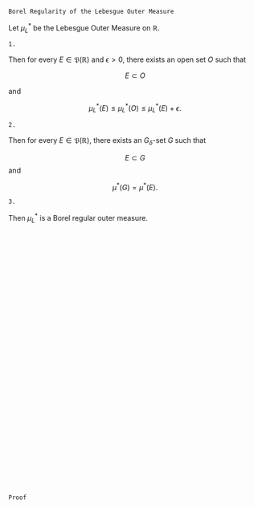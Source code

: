 ```
Borel Regularity of the Lebesgue Outer Measure
```
Let $\mu^*_L$ be the Lebesgue Outer Measure on $\mathbb{R}$.

`1.`

Then for every $E\in\mathfrak{P}(\mathbb{R})$ and $\epsilon>0$, there exists an open set $O$ such that

$$
E \subset O
$$

and

$$
\mu^*_L(E)
\leq 
\mu^*_L(O)
\leq
\mu^*_L(E) + \epsilon.
$$

`2.`

Then for every $E\in\mathfrak{P}(\mathbb{R})$, there exists an $G_\delta$-set $G$ such that

$$
E \subset G
$$
and

$$ 
\mu^*(G)=\mu^*(E).
$$


`3.`

Then $\mu^*_L$ is a Borel regular outer measure.


<!-- 
```
Prerequisite Definition
```


`a.`
a countable union of open sets is called "$G_\sigma$-set"

`b.`

An outer measure $\mu^*$ on a topological space $X$ is called "a Borel outer measure" if
$$
\mathfrak{B}_X \subset \mathfrak{M}(\mu^*)
$$
such that $\mathfrak{M}(\mu^*)$ is the collection of all $\mu^*$-measurable sets of $X$.

`c.`

A Borel outer measure is called "a Borel regular outer measure" if for every $E \in \mathfrak{P}(X)$ there exists $F\in\mathfrak{B}(X)$ such that
$$
E \subset F
$$
and
$$
\mu^*(F)=\mu^*(E).
$$ -->

<br>
<br>
<br>
<br>
<br>
<br>
<br>
<br>
<br>
<br>
<br>
<br>
<br>
<br>
<br>
<br>
<br>
<br>
<br>
<br>
<br>
<br>
<br>
<br>
<br>
<br>
<br>
<br>
<br>
<br>


```
Proof
```
